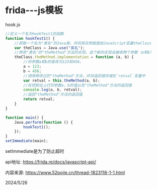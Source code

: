 # frida---js模板

hook.js  
```javascript
//定义一个名为hookTest1的函数
function hookTest1() {
    //获取一个名为"类名"的Java类，并将其实例赋值给JavaScript变量theClass
    var theClass = Java.use("类名");
    //修改"类名"的"theMethod"方法的实现。这个新的实现会接收两个参数（a和b）
    theClass.theMethod.implementation = function (a, b) {
        //将参数a和b的值改为123和456。
        a = 123;
        b = 456;
        //调用修改过的"theMethod"方法，并将返回值存储在`retval`变量中
        var retval = this.theMethod(a, b);
        //在控制台上打印参数a，b的值以及"theMethod"方法的返回值
        console.log(a, b, retval);
        //返回"theMethod"方法的返回值
        return retval;
    }
}

function main() {
    Java.perform(function () {
        hookTest1();
    });
}
setImmediate(main);
```

setImmediate是为了防止超时  

api地址: https://frida.re/docs/javascript-api/  

内容来源: https://www.52pojie.cn/thread-1823118-1-1.html  


2024/5/26  
